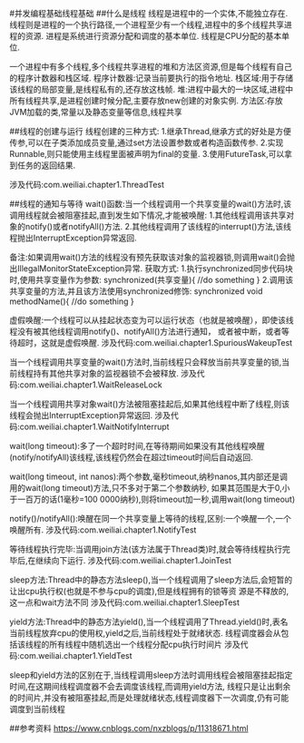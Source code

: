 #并发编程基础线程基础
##什么是线程
线程是进程中的一个实体,不能独立存在.
线程则是进程的一个执行路径,一个进程至少有一个线程,进程中的多个线程共享进程的资源.
进程是系统进行资源分配和调度的基本单位.
线程是CPU分配的基本单位.

一个进程中有多个线程,多个线程共享进程的堆和方法区资源,但是每个线程有自己的程序计数器和栈区域.
程序计数器:记录当前要执行的指令地址.
栈区域:用于存储该线程的局部变量,是线程私有的,还存放这栈帧.
堆:进程中最大的一块区域,进程中所有线程共享,是进程创建时候分配,主要存放new创建的对象实例.
方法区:存放JVM加载的类,常量以及静态变量等信息,线程共享

##线程的创建与运行
线程创建的三种方式:
1.继承Thread,继承方式的好处是方便传参,可以在子类添加成员变量,通过set方法设置参数或者构造函数传参.
2.实现Runnable,则只能使用主线程里面被声明为final的变量.
3.使用FutureTask,可以拿到任务的返回结果.

涉及代码:com.weiliai.chapter1.ThreadTest

##线程的通知与等待
wait()函数:当一个线程调用一个共享变量的wait()方法时,该调用线程就会被阻塞挂起,直到发生如下情况,才能被唤醒:
1.其他线程调用该共享对象的notify()或者notifyAll()方法.
2.其他线程调用了该线程的interrupt()方法,该线程抛出InterruptException异常返回.

备注:如果调用wait()方法的线程没有预先获取该对象的监视器锁,则调用wait()会抛出IllegalMonitorStateException异常.
获取方式:
1.执行synchronized同步代码块时,使用共享变量作为参数:
synchronized(共享变量){
    //do something
}
2.调用该共享变量的方法,并且该方法使用synchronized修饰:
synchronized void methodName(){
    //do something
}

虚假唤醒:一个线程可以从挂起状态变为可以运行状态（也就是被唤醒），即使该线程没有被其他线程调用notify()、notifyAll()方法进行通知，
或者被中断，或者等待超时，这就是虚假唤醒.
涉及代码:com.weiliai.chapter1.SpuriousWakeupTest

当一个线程调用共享变量的wait()方法时,当前线程只会释放当前共享变量的锁,当前线程持有其他共享对象的监视器锁不会被释放.
涉及代码:com.weiliai.chapter1.WaitReleaseLock

当一个线程调用共享对象wait()方法被阻塞挂起后,如果其他线程中断了线程,则该线程会抛出InterruptException异常返回.
涉及代码:com.weiliai.chapter1.WaitNotifyInterrupt

wait(long timeout):多了一个超时时间,在等待期间如果没有其他线程唤醒(notify/notifyAll)该线程,该线程仍然会在超过timeout时间后自动返回.

wait(long timeout, int nanos):两个参数,毫秒timeout,纳秒nanos,其内部还是调用的wait(long timeout)方法,只不多对于第二个参数纳秒,
如果其范围是大于0,小于一百万的话(1毫秒=100 0000纳秒),则将timeout加一秒,调用wait(long timeout)

notify()/notifyAll():唤醒在同一个共享变量上等待的线程,区别:一个唤醒一个,一个唤醒所有.
涉及代码:com.weiliai.chapter1.NotifyTest

等待线程执行完毕:当调用join方法(该方法属于Thread类)时,就会等待线程执行完毕后,在继续向下运行.
涉及代码:com.weiliai.chapter1.JoinTest

sleep方法:Thread中的静态方法sleep(),当一个线程调用了sleep方法后,会短暂的让出cpu执行权(也就是不参与cpu的调度),但是线程拥有的锁等资
源是不释放的,这一点和wait方法不同
涉及代码:com.weiliai.chapter1.SleepTest

yield方法:Thread中的静态方法yield(),当一个线程调用了Thread.yield()时,表名当前线程放弃cpu的使用权,yield之后,当前线程处于就绪状态.
线程调度器会从包括该线程的所有线程中随机选出一个线程分配cpu执行时间片
涉及代码:com.weiliai.chapter1.YieldTest

sleep和yield方法的区别在于,当线程调用sleep方法时调用线程会被阻塞挂起指定时间,在这期间线程调度器不会去调度该线程,而调用yield方法,
线程只是让出剩余的时间片,并没有被阻塞挂起,而是处理就绪状态,线程调度器下一次调度,仍有可能调度到当前线程



##参考资料
https://www.cnblogs.com/nxzblogs/p/11318671.html